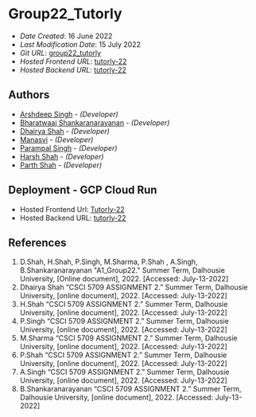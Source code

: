 <!--- The following README.md sample file was adapted from https://gist.github.com/PurpleBooth/109311bb0361f32d87a2#file-readme-template-md by Gabriella Mosquera for academic use --->

# Group22_Tutorly

-   _Date Created_: 16 June 2022
-   _Last Modification Date_: 15 July 2022
-   _Git URL_: [group22_tutorly](https://git.cs.dal.ca/shah3/group22_tutorly)
-   _Hosted Frontend URL_: [tutorly-22](https://tutorly-gdhmctuboq-uc.a.run.app/landing)
-   _Hosted Backend URL_: [tutorly-22](https://backend-gdhmctuboq-uc.a.run.app)

## Authors

-   [Arshdeep Singh](singh.arsh@dal.ca) - _(Developer)_
-   [Bharatwaaj Shankaranarayanan](bharatwaaj@dal.ca) - _(Developer)_
-   [Dhairya Shah](dh263020@dal.ca) - _(Developer)_
-   [Manasvi](mn838732@dal.ca) - _(Developer)_
-   [Parampal Singh](pr874463@dal.ca) - _(Developer)_
-   [Harsh Shah](harsh.shah@dal.ca) - _(Developer)_
-   [Parth Shah](parthshahk@dal.ca) - _(Developer)_

## Deployment - GCP Cloud Run

-   Hosted Frontend Url: [Tutorly-22](https://tutorly-gdhmctuboq-uc.a.run.app/landing)
-   Hosted Backend URL: [tutorly-22](https://backend-gdhmctuboq-uc.a.run.app)

## References

1. D.Shah, H.Shah, P.Singh, M.Sharma, P.Shah , A.Singh, B.Shankaranarayanan "A1_Group22." Summer Term, Dalhousie University, [Online document], 2022. [Accessed: July-13-2022]
2. Dhairya Shah “CSCI 5709 ASSIGNMENT 2.” Summer Term, Dalhousie University, [online document], 2022. [Accessed: July-13-2022]
3. H.Shah “CSCI 5709 ASSIGNMENT 2.” Summer Term, Dalhousie University, [online document], 2022. [Accessed: July-13-2022]
4. P.Singh “CSCI 5709 ASSIGNMENT 2.” Summer Term, Dalhousie University, [online document], 2022. [Accessed: July-13-2022]
5. M.Sharma “CSCI 5709 ASSIGNMENT 2.” Summer Term, Dalhousie University, [online document], 2022. [Accessed: July-13-2022]
6. P.Shah “CSCI 5709 ASSIGNMENT 2.” Summer Term, Dalhousie University, [online document], 2022. [Accessed: July-13-2022]
7. A.Singh “CSCI 5709 ASSIGNMENT 2.” Summer Term, Dalhousie University, [online document], 2022. [Accessed: July-13-2022]
8. B.Shankaranarayanan “CSCI 5709 ASSIGNMENT 2.” Summer Term, Dalhousie University, [online document], 2022. [Accessed: July-13-2022]
